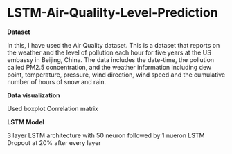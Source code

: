 # LSTM-Air-Qualilty-Level-Prediction

**Dataset**

In this, I have used the Air Quality dataset. This is a dataset that reports on the weather and the level of pollution each hour for five years at the US embassy in Beijing, China. The data includes the date-time, the pollution called PM2.5 concentration, and the weather information including dew point, temperature, pressure, wind direction, wind speed and the cumulative number of hours of snow and rain.

**Data visualization**

Used boxplot
Correlation matrix

**LSTM Model**

3 layer LSTM architecture with 50 neuron followed by 1 nueron LSTM
Dropout at 20% after every layer
